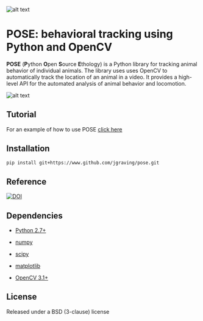 ![alt text][logo]

[logo]: https://github.com/jgraving/pose/blob/master/images/pose-logo-small.png

**POSE**: behavioral tracking using Python and OpenCV
=======================================

**POSE** (**P**ython **O**pen **S**ource **E**thology) is a Python library for tracking animal behavior of individual animals. 
The library uses uses OpenCV to automatically track the location of an animal in a video. 
It provides a high-level API for the automated analysis of animal behavior and locomotion.

![alt text][screenshot]

[screenshot]: https://github.com/jgraving/pose/blob/master/images/screenshot.png

Tutorial
------------

For an example of how to use POSE [click here](https://github.com/jgraving/pose/blob/master/example/pose_tracker_example.ipynb)

Installation
------------
```bash
pip install git+https://www.github.com/jgraving/pose.git
```

Reference
----------
[![DOI](https://zenodo.org/badge/24020/jgraving/pose.svg)](https://zenodo.org/badge/latestdoi/24020/jgraving/pose)

Dependencies
------------

- [Python 2.7+](http://www.python.org)

- [numpy](http://www.numpy.org/)

- [scipy](http://www.scipy.org/)

- [matplotlib](http://matplotlib.org/)

- [OpenCV 3.1+](http://opencv.org/)


License
------------

Released under a BSD (3-clause) license
